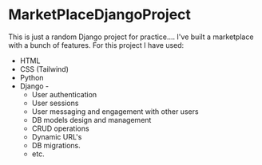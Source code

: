 # MarketPlaceDjangoProject
This is just a random Django project for practice.... I've built a marketplace with a bunch of features.
For this project I have used:
  * HTML
  * CSS (Tailwind)
  * Python
  * Django -
    * User authentication
    * User sessions
    * User messaging and engagement with other users
    * DB models design and management
    * CRUD operations
    * Dynamic URL's
    * DB migrations.
    * etc.
